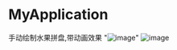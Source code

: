 # MyApplication
手动绘制水果拼盘,带动画效果
"![image](https://github.com/dgyqll/MyApplication/blob/master/app/src/main/res/drawable/fruitplatter.jpg)"
![image](https://github.com/dgyqll/MyApplication/blob/master/app/src/main/res/drawable/fruitplatter.jpg)
